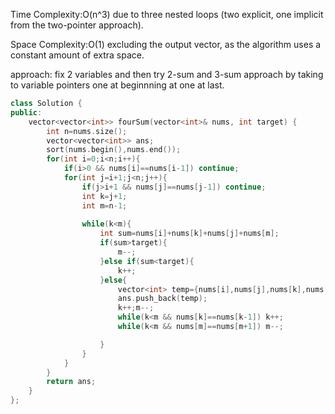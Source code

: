 Time Complexity:O(n^3) due to three nested loops (two explicit, one implicit from the two-pointer approach).

Space Complexity:O(1) excluding the output vector, as the algorithm uses a constant amount of extra space.

approach: fix 2 variables and then try 2-sum and 3-sum approach by taking to variable pointers one at beginnning at one at last.

```cpp
class Solution {
public:
    vector<vector<int>> fourSum(vector<int>& nums, int target) {
        int n=nums.size();
        vector<vector<int>> ans;
        sort(nums.begin(),nums.end());
        for(int i=0;i<n;i++){
            if(i>0 && nums[i]==nums[i-1]) continue;
            for(int j=i+1;j<n;j++){
                if(j>i+1 && nums[j]==nums[j-1]) continue;
                int k=j+1;
                int m=n-1;
                
                while(k<m){
                    int sum=nums[i]+nums[k]+nums[j]+nums[m];
                    if(sum>target){
                        m--;
                    }else if(sum<target){
                        k++;
                    }else{
                        vector<int> temp={nums[i],nums[j],nums[k],nums[m]};
                        ans.push_back(temp);
                        k++;m--;
                        while(k<m && nums[k]==nums[k-1]) k++;
                        while(k<m && nums[m]==nums[m+1]) m--;

                    }
                }
            }
        }
        return ans;
    }
};






